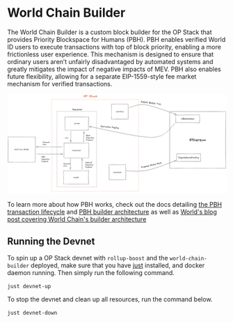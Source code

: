 # World Chain Builder

The World Chain Builder is a custom block builder for the OP Stack that provides Priority Blockspace for Humans (PBH). PBH enables verified World ID users to execute transactions with top of block priority, enabling a more frictionless user experience. This mechanism is designed to ensure that ordinary users aren’t unfairly disadvantaged by automated systems and greatly mitigates the impact of negative impacts of MEV. PBH also enables future flexibility, allowing for a separate EIP-1559-style fee market mechanism for verified transactions.

![World Chain Builder Architecture](assets/pbh-op-stack.png)

To learn more about how PBH works, check out the docs detailing [the PBH transaction lifecycle](world-chain-builder/docs/pbh_tx_lifecycle.md) and [PBH builder architecture](world-chain-builder/docs/pbh_architecture.md) as well as [World's blog post covering World Chain's builder architecture](https://world.org/blog/engineering/introducing-pbh-priority-blockspace-for-humans) 


<!-- ## Installing -->

## Running the Devnet
To spin up a OP Stack devnet with `rollup-boost` and the `world-chain-builder` deployed, make sure that you have [just](https://github.com/casey/just?tab=readme-ov-file) installed, and docker daemon running. Then simply run the following command.

```
just devnet-up
```

To stop the devnet and clean up all resources, run the command below.

```
just devnet-down
```
